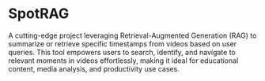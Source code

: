 # SpotRAG
A cutting-edge project leveraging Retrieval-Augmented Generation (RAG) to summarize or retrieve specific timestamps from videos based on user queries. This tool empowers users to search, identify, and navigate to relevant moments in videos effortlessly, making it ideal for educational content, media analysis, and productivity use cases.
